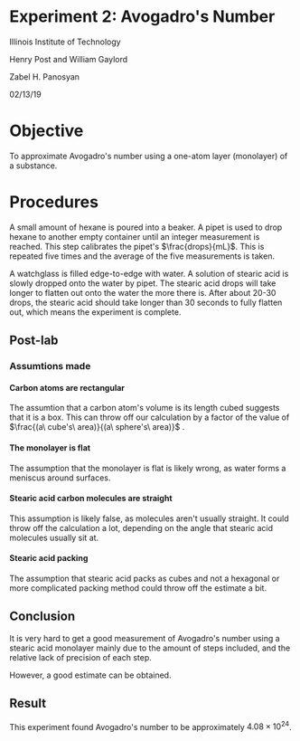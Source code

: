 <script type="text/javascript"
src="https://cdnjs.cloudflare.com/ajax/libs/mathjax/2.7.4/MathJax.js?config=TeX-AMS_HTML-full"></script>

<!-- https://www.tablesgenerator.com/markdown_tables# -->

# Experiment 2: Avogadro's Number

Illinois Institute of Technology

Henry Post and William Gaylord

Zabel H. Panosyan

02/13/19

# Objective

To approximate Avogadro's number using a one-atom layer (monolayer) of a
substance.

# Procedures

A small amount of hexane is poured into a beaker. A pipet is used to drop hexane
to another empty container until an integer measurement is reached. This step
calibrates the pipet's $\frac{drops}{mL}$. This is repeated five times and the
average of the five measurements is taken.

A watchglass is filled edge-to-edge with water. A solution of stearic acid is
slowly dropped onto the water by pipet. The stearic acid drops will take longer
to flatten out onto the water the more there is. After about 20-30 drops, the
stearic acid should take longer than 30 seconds to fully flatten out, which
means the experiment is complete.

## Post-lab

### Assumtions made

#### Carbon atoms are rectangular

The assumtion that a carbon atom's volume is its length cubed suggests that it
is a box. This can throw off our calculation by a factor of the value of 
$\frac{(a\ cube's\ area)}{(a\ sphere's\ area)}$
.

#### The monolayer is flat

The assumption that the monolayer is flat is likely wrong, as water forms a
meniscus around surfaces.

#### Stearic acid carbon molecules are straight

This assumption is likely false, as molecules aren't usually straight. It could
throw off the calculation a lot, depending on the angle that stearic acid
molecules usually sit at.

#### Stearic acid packing

The assumption that stearic acid packs as cubes and not a hexagonal or
more complicated packing method could throw off the estimate a bit.

## Conclusion

It is very hard to get a good measurement of Avogadro's number using a stearic
acid monolayer mainly due to the amount of steps included, and the relative lack
of precision of each step.

However, a good estimate can be obtained.

## Result

This experiment found Avogadro's number to be approximately $4.08 \times {10}^{24}$.
